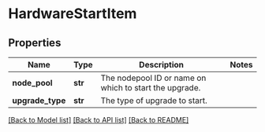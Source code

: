 # HardwareStartItem

## Properties
Name | Type | Description | Notes
------------ | ------------- | ------------- | -------------
**node_pool** | **str** | The nodepool ID or name on which to start the upgrade. | 
**upgrade_type** | **str** | The type of upgrade to start. | 

[[Back to Model list]](../README.md#documentation-for-models) [[Back to API list]](../README.md#documentation-for-api-endpoints) [[Back to README]](../README.md)


